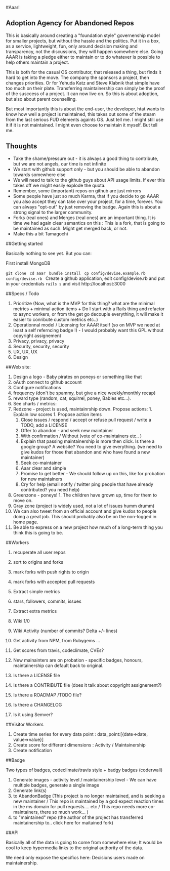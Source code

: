 #Aaar!
## Adoption Agency for Abandoned Repos

This is basically around creating a "foundation style" governenship model for smaller projects, but without the hassle and the politics. Put it in a box, as a service, lightweight, fun, only around decision making and transparency, not the discussions, they will happen somewhere else. Going AAAR is taking a pledge either to maintain or to do whatever is possible to help others maintain a project.

This is both for the casual OS contributor, that released a thing, but finds it hard to get into the move. The company the sponsors a project, then changes priorities. Or for Yehuda Katz and Steve Klabnik that simple have too much on their plate. Transferring maintainership can simply be the proof of the susccess of a project. It can now live on.  So this is about adoption, but also about parent counselling. 

But most importantly this is about the end-user, the developer, htat wants to know how well a project is maintained, this takes out some of the steam from the last serious FUD elements againts OS. Just tell me. I might still use it if it is not maintained. I might even choose to maintain it myself. But tell me.

## Thoughts 

* Take the shame/pressure out - it is always a good thing to contribute, but we are not angels, our time is not infinite
* We start with github support only - but you should be able to abandon towards somewhere else
 * We will need to talk to the github guys about API usage limits. If ever this takes off we might easily explode the quota.
* Remember, some (important) repos on github are just mirrors
* Some people have just so much Karma, that if you decide to go AAAR you also accept they can take over your project, for a time, forever. You can always "opt-out" by just removing the badge. Again this is about a strong signal to the larger community.
* Forks (real ones) and Merges (real ones) are an important thing. It is time we had again clear semantics on this : This is a fork, that is going to be maintained as such. Might get merged back, or not.
* Make this a bit Tamagochi

##Getting started

Basically nothing to see yet. But you can:

First install MongoDB

```git clone ```
```cd aaar ```
```bundle install ```
```cp config/devise.example.rb config/devise.rb ```
Create a github application, edit config/devise.rb  and put in your credentials
```rails s``` and visit http://localhost:3000


##Specs / Todo
1. Prioritize (Now, what is the MVP for this thing? what are the minimal metrics + minimal action items + Do I start with a Rails thing and refactor to async workers, or from the get go decouple everything, it will make it easier to conribute custom metrics etc..)
1. Operationnal model / Licensing for AAAR itself (so on MVP we need at least a self referncing badge !) - I would probably want this GPL without copyright assignement
1. Privacy, privacy, privacy
1. Security, security, security
1. UX, UX, UX
1. Design

##Web site:
1. Design a logo - Baby pirates on poneys or something like that
1. oAuth connect to github account
1. Configure notifications
  1. frequency (don't be spammy, but give a nice weekly/monthly recap)
  1. reward type (random, cat, squirrel, poney, Babies etc...). 
1. See charts / metrics:
  1. Redzone - project is used, maintainrship down. Propose actions:
    1. Explain low scores
    1. Propose action items
      1. Close issues / respond / accept or refuse pull request / write a TODO, add a LICENSE
      1. Offer to abandon - and seek new maintainer
        1. With confirmation / Without (vote of co-maintainers etc.. )
        1. Explain that passing maintainership is more then click. Is there a google group? A website? You need to give everything. (we need to give kudos for those that abandon and who have found a new maintainer)
      1. Seek co-maintainer
      1. Aaar clear and simple
      1. Promise to get better - We should follow up on this, like for probation for new maintainers
      1. Cry for help (email notify / twitter ping people that have already contributed? you need help)
  1. Greenzone - poneys!
    1. The children have grown up, time for them to move on.
  1. Gray zone (project is widely used, not a lot of issues humm drumm)
1. We can also tweet from an official account and give kudos to people doing a great job. This should probably also be on the non-logged in home page.
1. Be able to express on a new project how much of a long-term thing you think this is going to be.

##Workers
1. recuperate all user repos
  1. sort to origins and forks
  1. mark forks with push rights to origin
  1. mark forks with accepted pull requests

1. Extract simple metrics
  1. stars, followers, commits, issues

1. Extract extra metrics
  1. Wiki 1/0
  1. Wiki Activity (number of commits? Delta +/- lines)
  1. Get activity from NPM, from Rubygems ...
  1. Get scores from travis, codeclimate, CVEs?
  1. New mainainters are on probation - specific badges, honours, maintainership can default back to original.
  1. Is there a LICENSE file
  1. Is there a CONTRIBUTE file (does it talk about copyright assignement?)
  1. Is there a ROADMAP /TODO file?
  1. Is there a CHANGELOG
  1. Is it using Semver?


##Visitor Workers

1. Create time series for every data point : data_point:[{date=>date, value=>value}]
2. Create score for different dimensions : Activity / Maintainership
3. Create notification

##Badge

Two types of badges, codeclimate/travis style + badgy badges (coderwall)

1. Generate images - activity level / maintainership level - We can have multiple badges, generate a single image
1. Generate link(s) 
  1. to AbandonBadge (This project is no longer maintained, and is seeking a new maintainer / This repo is maintained by a god expect reaction times in the ms domain for pull requests.... etc / This repo needs more co-maintainers, there so much work... )
  1. to "maintained" repo (the author of the project has transferred maintainership to..  click here for maitained fork)

##API

Basically all of the data is going to come from somewhere else; It would be cool to keep hypermedia links to the original authority of the data.

We need only expose the specifics here: Decisions users made on maintainership.
